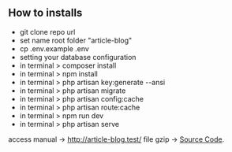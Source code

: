 ## How to installs

-   git clone repo url
-   set name root folder "article-blog"
-   cp .env.example .env
-   setting your database configuration
-   in terminal > composer install
-   in terminal > npm install
-   in terminal > php artisan key:generate --ansi
-   in terminal > php artisan migrate
-   in terminal > php artisan config:cache
-   in terminal > php artisan route:cache
-   in terminal > npm run dev
-   in terminal > php artisan serve

access manual -> http://article-blog.test/
file gzip -> [Source Code](https://drive.google.com/file/d/10dujcynYJL5Y7IvcxhLy7-Od3to_pv6B/view?usp=sharing).
